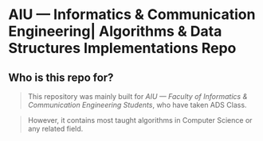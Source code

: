 # AIU — Informatics & Communication Engineering| Algorithms & Data Structures Implementations Repo

## Who is this repo for?
> This repository was mainly built for _AIU — Faculty of Informatics & Communication Engineering Students_, who have taken ADS Class.

> However, it contains most taught algorithms in Computer Science or any related field.
